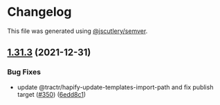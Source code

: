 # Changelog

This file was generated using [@jscutlery/semver](https://github.com/jscutlery/semver).

## [1.31.3](https://github.com/tractr/stack/compare/v1.31.2...v1.31.3) (2021-12-31)


### Bug Fixes

* update @tractr/hapify-update-templates-import-path and fix publish target ([#350](https://github.com/tractr/stack/issues/350)) ([6edd8c1](https://github.com/tractr/stack/commit/6edd8c1a2e982c36e826484af76820ca94085126))
